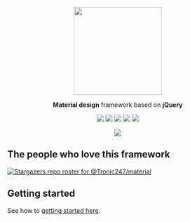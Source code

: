 <p align="center"><img src="https://user-images.githubusercontent.com/76736580/129062328-0df40878-f5ac-4e57-8d38-2b13ab6ae149.gif" height="200"/></p>
<p align="center"><b>Material design</b> framework based on <b>jQuery</b></p>
<p align="center"><img src="https://img.shields.io/github/stars/tronic247/material?style=flat-square"/>
<img src="https://img.shields.io/github/last-commit/tronic247/material?style=flat-square"/>
<img src="https://img.shields.io/github/issues/tronic247/material?style=flat-square"/>
<img src="https://img.shields.io/badge/Tronic247-Product-%23e41c26"/>  
  <a href="https://discord.gg/Xusx5WFwMH"> <img src="https://img.shields.io/discord/868761454914981941.svg?label=&logo=discord&logoColor=ffffff&color=7389D8&labelColor=6A7EC2"/> </a>
</p>

<p align="center"><img src="https://github-readme-stats.vercel.app/api/top-langs/?username=tronic247&repo=material&layout=compact"/></p>

## The people who love this framework
[![Stargazers repo roster for @Tronic247/material](https://reporoster.com/stars/notext/Tronic247/material)](https://github.com/Tronic247/material/stargazers)

## Getting started
See how to [getting started here](https://material.pages.dev/getting-started).
